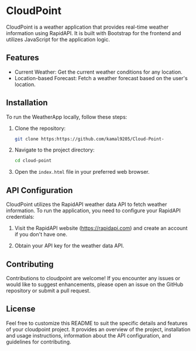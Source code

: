  

# CloudPoint

CloudPoint is a weather application that provides real-time weather information using RapidAPI. It is built with Bootstrap for the frontend and utilizes JavaScript for the application logic.

## Features

- Current Weather: Get the current weather conditions for any location.
- Location-based Forecast: Fetch a   weather forecast based on the user's location.
 

## Installation

To run the WeatherApp locally, follow these steps:

1. Clone the repository:

   ```bash
   git clone https:https://github.com/kamal9205/Cloud-Point-
   ```

2. Navigate to the project directory:

   ```bash
   cd cloud-point
   ```

3. Open the `index.html` file in your preferred web browser.

## API Configuration

CloudPoint utilizes the RapidAPI weather data API to fetch weather information. To run the application, you need to configure your RapidAPI credentials:

1. Visit the RapidAPI website (https://rapidapi.com) and create an account if you don't have one.

2. Obtain your API key for the weather data API.

 

## Contributing

Contributions to cloudpoint are welcome! If you encounter any issues or would like to suggest enhancements, please open an issue on the GitHub repository or submit a pull request.

## License

 

Feel free to customize this README to suit the specific details and features of your cloudpoint project. It provides an overview of the project, installation and usage instructions, information about the API configuration, and guidelines for contributing.
